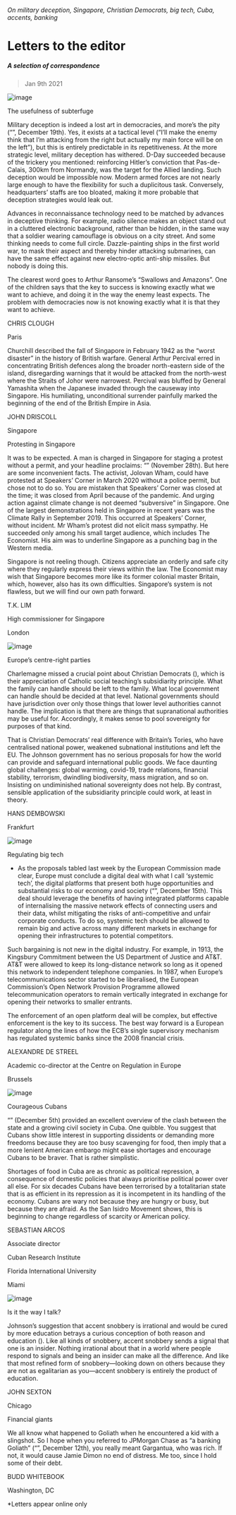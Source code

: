###### On military deception, Singapore, Christian Democrats, big tech, Cuba, accents, banking
# Letters to the editor 
##### A selection of correspondence 
> Jan 9th 2021 


![image](images/20201219_mdd001.jpg) 

The usefulness of subterfuge

Military deception is indeed a lost art in democracies, and more’s the pity (“”, December 19th). Yes, it exists at a tactical level (“I’ll make the enemy think that I’m attacking from the right but actually my main force will be on the left”), but this is entirely predictable in its repetitiveness. At the more strategic level, military deception has withered. D-Day succeeded because of the trickery you mentioned: reinforcing Hitler’s conviction that Pas-de-Calais, 300km from Normandy, was the target for the Allied landing. Such deception would be impossible now. Modern armed forces are not nearly large enough to have the flexibility for such a duplicitous task. Conversely, headquarters’ staffs are too bloated, making it more probable that deception strategies would leak out.


Advances in reconnaissance technology need to be matched by advances in deceptive thinking. For example, radio silence makes an object stand out in a cluttered electronic background, rather than be hidden, in the same way that a soldier wearing camouflage is obvious on a city street. And some thinking needs to come full circle. Dazzle-painting ships in the first world war, to mask their aspect and thereby hinder attacking submarines, can have the same effect against new electro-optic anti-ship missiles. But nobody is doing this.

The clearest word goes to Arthur Ransome’s “Swallows and Amazons”. One of the children says that the key to success is knowing exactly what we want to achieve, and doing it in the way the enemy least expects. The problem with democracies now is not knowing exactly what it is that they want to achieve.

CHRIS CLOUGH
Paris

Churchill described the fall of Singapore in February 1942 as the “worst disaster” in the history of British warfare. General Arthur Percival erred in concentrating British defences along the broader north-eastern side of the island, disregarding warnings that it would be attacked from the north-west where the Straits of Johor were narrowest. Percival was bluffed by General Yamashita when the Japanese invaded through the causeway into Singapore. His humiliating, unconditional surrender painfully marked the beginning of the end of the British Empire in Asia.

JOHN DRISCOLL
Singapore
Protesting in Singapore

It was to be expected. A man is charged in Singapore for staging a protest without a permit, and your headline proclaims: “” (November 28th). But here are some inconvenient facts. The activist, Jolovan Wham, could have protested at Speakers’ Corner in March 2020 without a police permit, but chose not to do so. You are mistaken that Speakers’ Corner was closed at the time; it was closed from April because of the pandemic. And urging action against climate change is not deemed “subversive” in Singapore. One of the largest demonstrations held in Singapore in recent years was the Climate Rally in September 2019. This occurred at Speakers’ Corner, without incident. Mr Wham’s protest did not elicit mass sympathy. He succeeded only among his small target audience, which includes The Economist. His aim was to underline Singapore as a punching bag in the Western media.

Singapore is not reeling though. Citizens appreciate an orderly and safe city where they regularly express their views within the law. The Economist may wish that Singapore becomes more like its former colonial master Britain, which, however, also has its own difficulties. Singapore’s system is not flawless, but we will find our own path forward.

T.K. LIM
High commissioner for Singapore
London
![image](images/20201219_eud000.jpg) 

Europe’s centre-right parties

Charlemagne missed a crucial point about Christian Democrats (), which is their appreciation of Catholic social teaching’s subsidiarity principle. What the family can handle should be left to the family. What local government can handle should be decided at that level. National governments should have jurisdiction over only those things that lower level authorities cannot handle. The implication is that there are things that supranational authorities may be useful for. Accordingly, it makes sense to pool sovereignty for purposes of that kind.

That is Christian Democrats’ real difference with Britain’s Tories, who have centralised national power, weakened subnational institutions and left the EU. The Johnson government has no serious proposals for how the world can provide and safeguard international public goods. We face daunting global challenges: global warming, covid-19, trade relations, financial stability, terrorism, dwindling biodiversity, mass migration, and so on. Insisting on undiminished national sovereignty does not help. By contrast, sensible application of the subsidiarity principle could work, at least in theory.

HANS DEMBOWSKI
Frankfurt
![image](images/20201219_wbp503_0.jpg) 

Regulating big tech

* As the proposals tabled last week by the European Commission made clear, Europe must conclude a digital deal with what I call ‘systemic tech’, the digital platforms that present both huge opportunities and substantial risks to our economy and society (“”, December 15th). This deal should leverage the benefits of having integrated platforms capable of internalising the massive network effects of connecting users and their data, whilst mitigating the risks of anti-competitive and unfair corporate conducts. To do so, systemic tech should be allowed to remain big and active across many different markets in exchange for opening their infrastructures to potential competitors.

Such bargaining is not new in the digital industry. For example, in 1913, the Kingsbury Commitment between the US Department of Justice and AT&amp;T. AT&amp;T were allowed to keep its long-distance network so long as it opened this network to independent telephone companies. In 1987, when Europe’s telecommunications sector started to be liberalised, the European Commission’s Open Network Provision Programme allowed telecommunication operators to remain vertically integrated in exchange for opening their networks to smaller entrants.

The enforcement of an open platform deal will be complex, but effective enforcement is the key to its success. The best way forward is a European regulator along the lines of how the ECB’s single supervisory mechanism has regulated systemic banks since the 2008 financial crisis.

ALEXANDRE DE STREEL
Academic co-director at the Centre on Regulation in Europe
Brussels
![image](images/20201205_amp001_0.jpg) 

Courageous Cubans

“” (December 5th) provided an excellent overview of the clash between the state and a growing civil society in Cuba. One quibble. You suggest that Cubans show little interest in supporting dissidents or demanding more freedoms because they are too busy scavenging for food, then imply that a more lenient American embargo might ease shortages and encourage Cubans to be braver. That is rather simplistic.

Shortages of food in Cuba are as chronic as political repression, a consequence of domestic policies that always prioritise political power over all else. For six decades Cubans have been terrorised by a totalitarian state that is as efficient in its repression as it is incompetent in its handling of the economy. Cubans are wary not because they are hungry or busy, but because they are afraid. As the San Isidro Movement shows, this is beginning to change regardless of scarcity or American policy.

SEBASTIAN ARCOS
Associate director
Cuban Research Institute
Florida International University
Miami
![image](images/20201212_bkd001.jpg) 

Is it the way I talk?

Johnson’s suggestion that accent snobbery is irrational and would be cured by more education betrays a curious conception of both reason and education (). Like all kinds of snobbery, accent snobbery sends a signal that one is an insider. Nothing irrational about that in a world where people respond to signals and being an insider can make all the difference. And like that most refined form of snobbery—looking down on others because they are not as egalitarian as you—accent snobbery is entirely the product of education.

JOHN SEXTON
Chicago
Financial giants

We all know what happened to Goliath when he encountered a kid with a slingshot. So I hope when you referred to JPMorgan Chase as “a banking Goliath” (“”, December 12th), you really meant Gargantua, who was rich. If not, it would cause Jamie Dimon no end of distress. Me too, since I hold some of their debt.

BUDD WHITEBOOK
Washington, DC

*Letters appear online only
